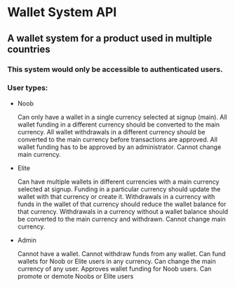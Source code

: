 # Wallet System API

## A wallet system for a product used in multiple countries

### This system would only be accessible to authenticated users.
### User types:
  - Noob
  
    Can only have a wallet in a single currency selected at signup (main).
    All wallet funding in a different currency should be converted to the main currency.
    All wallet withdrawals in a different currency should be converted to the main currency before transactions are approved.
    All wallet funding has to be approved by an administrator.
    Cannot change main currency.
    
- Elite

    Can have multiple wallets in different currencies with a main currency selected at signup.
    Funding in a particular currency should update the wallet with that currency or create it.
    Withdrawals in a currency with funds in the wallet of that currency should reduce the wallet balance for that currency.
    Withdrawals in a currency without a wallet balance should be converted to the main currency and withdrawn.
    Cannot change main currency.
    
- Admin

    Cannot have a wallet.
    Cannot withdraw funds from any wallet.
    Can fund wallets for Noob or Elite users in any currency.
    Can change the main currency of any user.
    Approves wallet funding for Noob users.
    Can promote or demote Noobs or Elite users
